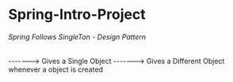 # Spring-Intro-Project

<h6>Spring Follows SingleTon - Design Pattern</h6>
<bean id = "" class= "" scope = "singleton"></bean> -------> Gives a Single Object
<bean id = "" class= "" scope = "prototype"></bean> -------> Gives a Different Object whenever a object is created

